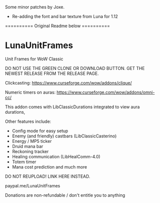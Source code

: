 Some minor patches by Joxe.

- Re-adding the font and bar texture from Luna for 1.12

========== Original Readme below ==========
# LunaUnitFrames
Unit Frames for WoW Classic

DO NOT USE THE GREEN CLONE OR DOWNLOAD BUTTON. GET THE NEWEST RELEASE FROM THE RELEASE PAGE.


Clickcasting:
https://www.curseforge.com/wow/addons/clique/

Numeric timers on auras:
https://www.curseforge.com/wow/addons/omni-cc/


This addon comes with LibClassicDurations integrated to view aura durations,

Other features include:

- Config mode for easy setup
- Enemy (and friendly) castbars (LibClassicCasterino)
- Energy / MP5 ticker
- Druid mana bar
- Reckoning tracker
- Healing communication (LibHealComm-4.0)
- Totem timer
- Mana cost prediction
and much more


DO NOT REUPLOAD! LINK HERE INSTEAD.


paypal.me/LunaUnitFrames

Donations are non-refundable / don't entitle you to anything
